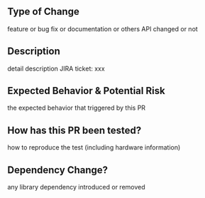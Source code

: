 ## Type of Change

feature or bug fix or documentation or others
API changed or not

## Description

detail description 
JIRA ticket: xxx

## Expected Behavior & Potential Risk

the expected behavior that triggered by this PR 

## How has this PR been tested?

how to reproduce the test (including hardware information)

## Dependency Change?

any library dependency introduced or removed
